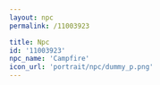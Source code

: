 ```yaml
---
layout: npc
permalink: /11003923

title: Npc
id: '11003923'
npc_name: 'Campfire'
icon_url: 'portrait/npc/dummy_p.png'
---
```

